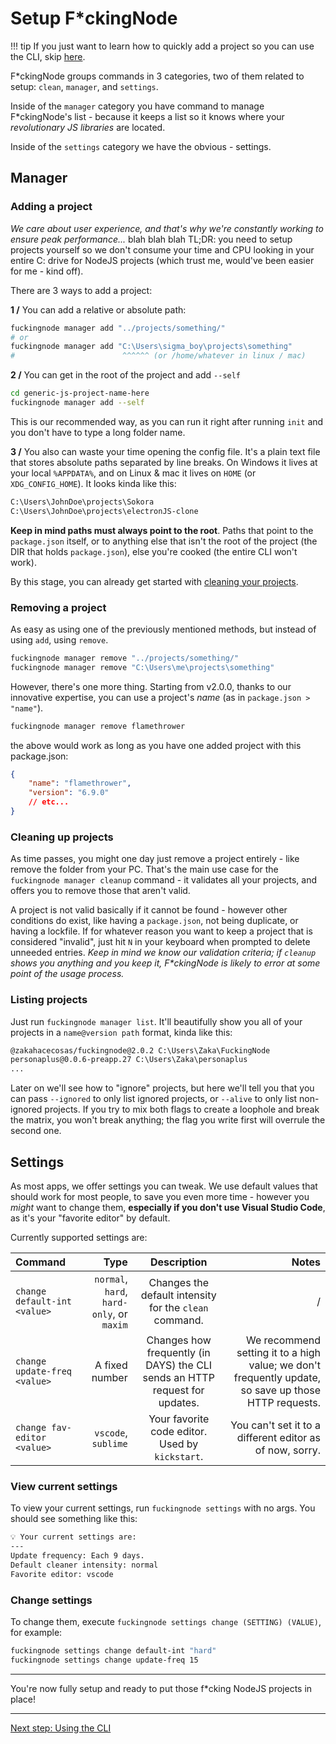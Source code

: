 # Setup F\*ckingNode

!!! tip
    If you just want to learn how to quickly add a project so you can use the CLI, skip [here](#adding-a-project).

F\*ckingNode groups commands in 3 categories, two of them related to setup: `clean`, `manager`, and `settings`.

Inside of the `manager` category you have command to manage F\*ckingNode's list - because it keeps a list so it knows where your _revolutionary JS libraries_ are located.

Inside of the `settings` category we have the obvious - settings.

## Manager

### Adding a project

_We care about user experience, and that's why we're constantly working to ensure peak performance..._ blah blah blah TL;DR: you need to setup projects yourself so we don't consume your time and CPU looking in your entire C: drive for NodeJS projects (which trust me, would've been easier for me - kind off).

There are 3 ways to add a project:

**1 /** You can add a relative or absolute path:

```bash
fuckingnode manager add "../projects/something/"
# or
fuckingnode manager add "C:\Users\sigma_boy\projects\something"
#                        ^^^^^^ (or /home/whatever in linux / mac)
```

**2 /** You can get in the root of the project and add `--self`

```bash
cd generic-js-project-name-here
fuckingnode manager add --self
```

This is our recommended way, as you can run it right after running `init` and you don't have to type a long folder name.

**3 /** You also can waste your time opening the config file. It's a plain text file that stores absolute paths separated by line breaks. On Windows it lives at your local `%APPDATA%`, and on Linux & mac it lives on `HOME` (or `XDG_CONFIG_HOME`). It looks kinda like this:

```txt title="fuckingnode-motherfuckers.txt" linenums="1"
C:\Users\JohnDoe\projects\Sokora
C:\Users\JohnDoe\projects\electronJS-clone
```

**Keep in mind paths must always point to the root**. Paths that point to the `package.json` itself, or to anything else that isn't the root of the project (the DIR that holds `package.json`), else you're cooked (the entire CLI won't work).

By this stage, you can already get started with [cleaning your projects](#cleaning-up-projects).

### Removing a project

As easy as using one of the previously mentioned methods, but instead of using `add`, using `remove`.

```bash
fuckingnode manager remove "../projects/something/"
fuckingnode manager remove "C:\Users\me\projects\something"
```

However, there's one more thing. Starting from v2.0.0, thanks to our innovative expertise, you can use a project's _name_ (as in `package.json > "name"`).

```bash
fuckingnode manager remove flamethrower
```

the above would work as long as you have one added project with this package.json:

```json title="package.json" linenums="1"
{
    "name": "flamethrower",
    "version": "6.9.0"
    // etc...
}
```

### Cleaning up projects

As time passes, you might one day just remove a project entirely - like remove the folder from your PC. That's the main use case for the `fuckingnode manager cleanup` command - it validates all your projects, and offers you to remove those that aren't valid.

A project is not valid basically if it cannot be found - however other conditions do exist, like having a `package.json`, not being duplicate, or having a lockfile. If for whatever reason you want to keep a project that is considered "invalid", just hit `N` in your keyboard when prompted to delete unneeded entries. _Keep in mind we know our validation criteria; if `cleanup` shows you anything and you keep it, F\*ckingNode is likely to error at some point of the usage process._

### Listing projects

Just run `fuckingnode manager list`. It'll beautifully show you all of your projects in a `name@version path` format, kinda like this:

```txt
@zakahacecosas/fuckingnode@2.0.2 C:\Users\Zaka\FuckingNode
personaplus@0.0.6-preapp.27 C:\Users\Zaka\personaplus
...
```

Later on we'll see how to "ignore" projects, but here we'll tell you that you can pass `--ignored` to only list ignored projects, or `--alive` to only list non-ignored projects. If you try to mix both flags to create a loophole and break the matrix, you won't break anything; the flag you write first will overrule the second one.

## Settings

As most apps, we offer settings you can tweak. We use default values that should work for most people, to save you even more time - however you _might_ want to change them, **especially if you don't use Visual Studio Code**, as it's your "favorite editor" by default.

Currently supported settings are:

| Command | Type | Description | Notes |
| :--- | ---: | :--: | ---: |
| `change default-int <value>` | `normal`, `hard`, `hard-only`, or `maxim` | Changes the default intensity for the `clean` command. | / |
| `change update-freq <value>` | A fixed number | Changes how frequently (in DAYS) the CLI sends an HTTP request for updates. | We recommend setting it to a high value; we don't frequently update, so save up those HTTP requests. |
| `change fav-editor <value>` | `vscode`, `sublime` | Your favorite code editor. Used by `kickstart`. | You can't set it to a different editor as of now, sorry. |

### View current settings

To view your current settings, run `fuckingnode settings` with no args. You should see something like this:

```bash
💡 Your current settings are:
---
Update frequency: Each 9 days.
Default cleaner intensity: normal
Favorite editor: vscode
```

### Change settings

To change them, execute `fuckingnode settings change (SETTING) (VALUE)`, for example:

```bash
fuckingnode settings change default-int "hard"
fuckingnode settings change update-freq 15
```

---

You're now fully setup and ready to put those f*cking NodeJS projects in place!

---

[Next step: Using the CLI](basic-usage.md)
